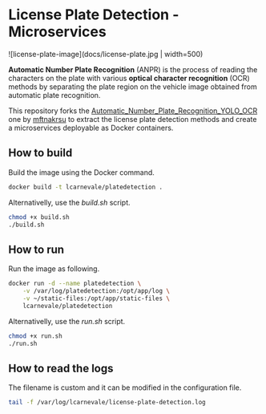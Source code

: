 # License Plate Detection - Microservices

![license-plate-image](docs/license-plate.jpg | width=500)

**Automatic Number Plate Recognition** (ANPR) is the process of reading the characters on the plate with various **optical character recognition** (OCR) methods by separating the plate region on the vehicle image obtained from automatic plate recognition.

This repository forks the [Automatic_Number_Plate_Recognition_YOLO_OCR
](https://github.com/mftnakrsu/Automatic_Number_Plate_Recognition_YOLO_OCR) one by [mftnakrsu](https://github.com/mftnakrsu) to extract the license plate detection methods and create a microservices deployable as Docker containers.

## How to build
Build the image using the Docker command.
```bash
docker build -t lcarnevale/platedetection .
```

Alternativelly, use the *build.sh* script.
```bash
chmod +x build.sh
./build.sh
```

## How to run
Run the image as following.
```bash
docker run -d --name platedetection \
    -v /var/log/platedetection:/opt/app/log \
    -v ~/static-files:/opt/app/static-files \
    lcarnevale/platedetection
```

Alternativelly, use the *run.sh* script.
```bash
chmod +x run.sh
./run.sh
```

## How to read the logs
The filename is custom and it can be modified in the configuration file.
```bash
tail -f /var/log/lcarnevale/license-plate-detection.log
```